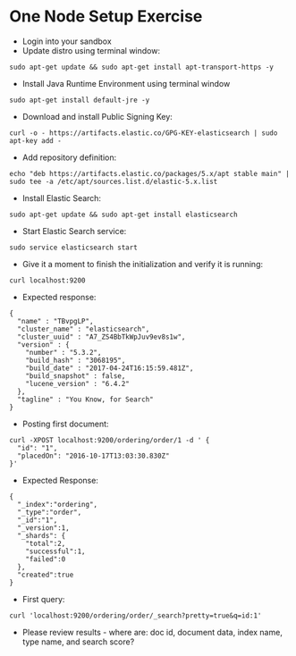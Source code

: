# One Node Setup Exercise #

* Login into your sandbox
* Update distro using terminal window:
```
sudo apt-get update && sudo apt-get install apt-transport-https -y
```
* Install Java Runtime Environment using terminal window
```
sudo apt-get install default-jre -y
```
* Download and install Public Signing Key:
```
curl -o - https://artifacts.elastic.co/GPG-KEY-elasticsearch | sudo apt-key add -
```
* Add repository definition:
```
echo "deb https://artifacts.elastic.co/packages/5.x/apt stable main" | sudo tee -a /etc/apt/sources.list.d/elastic-5.x.list
```
* Install Elastic Search:
```
sudo apt-get update && sudo apt-get install elasticsearch
```
* Start Elastic Search service:
```
sudo service elasticsearch start
```
* Give it a moment to finish the initialization and verify it is running:
```
curl localhost:9200
```
* Expected response:
```
{
  "name" : "TBvpgLP",
  "cluster_name" : "elasticsearch",
  "cluster_uuid" : "A7_ZS4BbTkWpJuv9ev8s1w",
  "version" : {
    "number" : "5.3.2",
    "build_hash" : "3068195",
    "build_date" : "2017-04-24T16:15:59.481Z",
    "build_snapshot" : false,
    "lucene_version" : "6.4.2"
  },
  "tagline" : "You Know, for Search"
}
```
* Posting first document:
```
curl -XPOST localhost:9200/ordering/order/1 -d ' {
  "id": "1", 
  "placedOn": "2016-10-17T13:03:30.830Z"
}'
```
* Expected Response:
```
{
  "_index":"ordering",
  "_type":"order",
  "_id":"1",
  "_version":1,
  "_shards": {
    "total":2,
    "successful":1,
    "failed":0
  },
  "created":true
}
```
* First query:
```
curl 'localhost:9200/ordering/order/_search?pretty=true&q=id:1'
```
* Please review results - where are: doc id, document data, index name, type name, and search score? 